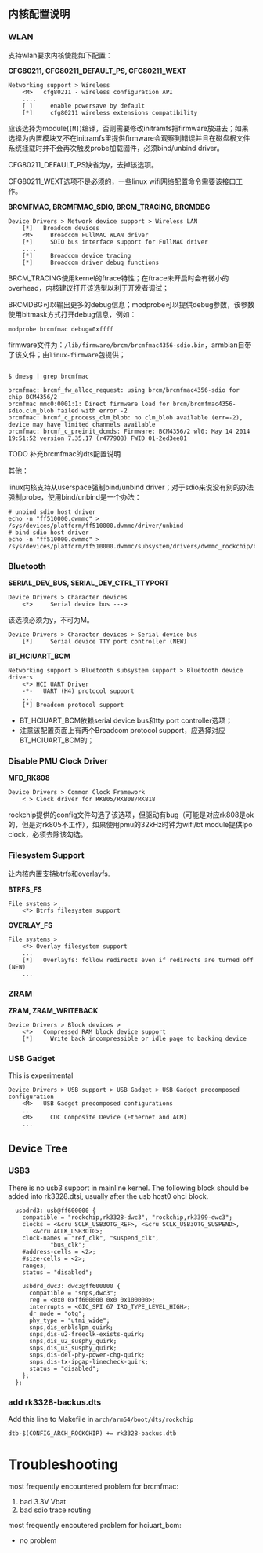 ## 内核配置说明

### WLAN

支持wlan要求内核使能如下配置：

**CFG80211, CFG80211_DEFAULT_PS, CFG80211_WEXT**

```
Networking support > Wireless
    <M>   cfg80211 - wireless configuration API
    ....
    [ ]     enable powersave by default
    [*]     cfg80211 wireless extensions compatibility
```

应该选择为module(`[M]`)编译，否则需要修改initramfs把firmware放进去；如果选择为内置模块又不在initramfs里提供firmware会观察到错误并且在磁盘根文件系统挂载时并不会再次触发probe加载固件，必须bind/unbind driver。

CFG80211_DEFAULT_PS缺省为y，去掉该选项。

CFG80211_WEXT选项不是必须的，一些linux wifi网络配置命令需要该接口工作。

**BRCMFMAC, BRCMFMAC_SDIO, BRCM_TRACING, BRCMDBG**

```
Device Drivers > Network device support > Wireless LAN
    [*]   Broadcom devices
    <M>     Broadcom FullMAC WLAN driver
    [*]     SDIO bus interface support for FullMAC driver
    ....
    [*]     Broadcom device tracing
    [*]     Broadcom driver debug functions
```

BRCM_TRACING使用kernel的ftrace特性；在ftrace未开启时会有微小的overhead，内核建议打开该选型以利于开发者调试；

BRCMDBG可以输出更多的debug信息；modprobe可以提供debug参数，该参数使用bitmask方式打开debug信息，例如：

```
modprobe brcmfmac debug=0xffff
```

firmware文件为：`/lib/firmware/brcm/brcmfmac4356-sdio.bin`，armbian自带了该文件；由`linux-firmware`包提供；

```

$ dmesg | grep brcmfmac

brcmfmac: brcmf_fw_alloc_request: using brcm/brcmfmac4356-sdio for chip BCM4356/2
brcmfmac mmc0:0001:1: Direct firmware load for brcm/brcmfmac4356-sdio.clm_blob failed with error -2
brcmfmac: brcmf_c_process_clm_blob: no clm_blob available (err=-2), device may have limited channels available
brcmfmac: brcmf_c_preinit_dcmds: Firmware: BCM4356/2 wl0: May 14 2014 19:51:52 version 7.35.17 (r477908) FWID 01-2ed3ee81
```

TODO 补充brcmfmac的dts配置说明

其他：

linux内核支持从userspace强制bind/unbind driver；对于sdio来说没有别的办法强制probe，使用bind/unbind是一个办法：

```
# unbind sdio host driver
echo -n "ff510000.dwmmc" > /sys/devices/platform/ff510000.dwmmc/driver/unbind
# bind sdio host driver
echo -n "ff510000.dwmmc" > /sys/devices/platform/ff510000.dwmmc/subsystem/drivers/dwmmc_rockchip/bind
```

### Bluetooth

**SERIAL_DEV_BUS, SERIAL_DEV_CTRL_TTYPORT**

```
Device Drivers > Character devices
    <*>     Serial device bus --->
```

该选项必须为y，不可为M。

```
Device Drivers > Character devices > Serial device bus
    [*]     Serial device TTY port controller (NEW)
```

**BT_HCIUART_BCM**

```
Networking support > Bluetooth subsystem support > Bluetooth device drivers
    <*> HCI UART Driver
    -*-   UART (H4) protocol support
    ...
    [*] Broadcom protocol support
```

+ BT_HCIUART_BCM依赖serial device bus和tty port controller选项；
+ 注意该配置页面上有两个Broadcom protocol support，应选择对应BT_HCIUART_BCM的；

### Disable PMU Clock Driver

**MFD_RK808**

```
Device Drivers > Common Clock Framework
    < > Clock driver for RK805/RK808/RK818
```

rockchip提供的config文件勾选了该选项，但驱动有bug（可能是对应rk808是ok的，但是对rk805不工作），如果使用pmu的32kHz时钟为wifi/bt module提供lpo clock，必须去除该勾选。

### Filesystem Support

让内核内置支持btrfs和overlayfs.

**BTRFS_FS**

```
File systems > 
    <*> Btrfs filesystem support
```

**OVERLAY_FS**

```
File systems > 
    <*> Overlay filesystem support
    ...
    [*]   Overlayfs: follow redirects even if redirects are turned off (NEW)
    ...
```

### ZRAM

**ZRAM, ZRAM_WRITEBACK**

```
Device Drivers > Block devices >
    <*>   Compressed RAM block device support
    [*]     Write back incompressible or idle page to backing device
```

### USB Gadget

This is experimental

```
Device Drivers > USB support > USB Gadget > USB Gadget precomposed configuration
    <M>   USB Gadget precomposed configurations
    ...
    <M>     CDC Composite Device (Ethernet and ACM)
    ...
```

## Device Tree

### USB3 

There is no usb3 support in mainline kernel. The following block should be added into rk3328.dtsi, usually after the usb host0 ohci block.

```
  usbdrd3: usb@ff600000 {
    compatible = "rockchip,rk3328-dwc3", "rockchip,rk3399-dwc3";
    clocks = <&cru SCLK_USB3OTG_REF>, <&cru SCLK_USB3OTG_SUSPEND>,
       <&cru ACLK_USB3OTG>;
    clock-names = "ref_clk", "suspend_clk",
            "bus_clk";
    #address-cells = <2>; 
    #size-cells = <2>; 
    ranges;
    status = "disabled";

    usbdrd_dwc3: dwc3@ff600000 {
      compatible = "snps,dwc3";
      reg = <0x0 0xff600000 0x0 0x100000>;
      interrupts = <GIC_SPI 67 IRQ_TYPE_LEVEL_HIGH>;
      dr_mode = "otg";
      phy_type = "utmi_wide";
      snps,dis_enblslpm_quirk;
      snps,dis-u2-freeclk-exists-quirk;
      snps,dis_u2_susphy_quirk;
      snps,dis_u3_susphy_quirk;
      snps,dis-del-phy-power-chg-quirk;
      snps,dis-tx-ipgap-linecheck-quirk;
      status = "disabled";
    };   
  };
```

### add rk3328-backus.dts

Add this line to Makefile in `arch/arm64/boot/dts/rockchip`

```make
dtb-$(CONFIG_ARCH_ROCKCHIP) += rk3328-backus.dtb
```

# Troubleshooting

most frequently encountered problem for brcmfmac:

1. bad 3.3V Vbat
2. bad sdio trace routing
   

most frequently encoutered problem for hciuart_bcm:

- no problem

